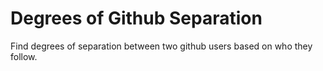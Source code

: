 Degrees of Github Separation
=================

Find degrees of separation between two github users based on who they follow.
